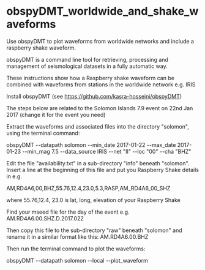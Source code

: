 # obspyDMT_worldwide_and_shake_waveforms
Use obspyDMT to plot waveforms from worldwide networks and include a raspberry shake waveform.

obspyDMT is a command line tool for retrieving, processing and management of seismological 
datasets in a fully automatic way.

These instructions show how a Raspberry shake waveform can be combined with waveforms from
stations in the worldwide network e.g. IRIS

Install obspyDMT (see https://github.com/kasra-hosseini/obspyDMT)

The steps below are related to the Solomon Islands 7.9 event on 22nd Jan 2017 (change it
for the event you need)

Extract the waveforms and associated files into the directory "solomon", using the terminal 
command:

obspyDMT --datapath solomon --min_date 2017-01-22 --max_date 2017-01-23 --min_mag 7.5 
--data_source IRIS --net "II" --loc "00" --cha "BHZ"

Edit the file "availability.txt" in a sub-directory "info" beneath "solomon".
Insert a line at the beginning of this file and put you Raspberry Shake details in e.g.

AM,RD4A6,00,BHZ,55.76,12.4,23.0,5.3,RASP,AM_RD4A6_00_SHZ

where 55.76,12.4, 23.0 is lat, long, elevation of your Raspberry Shake

Find your mseed file for the day of the event e.g. AM.RD4A6.00.SHZ.D.2017.022

Then copy this file to the sub-directory "raw" beneath "solomon" and rename it in a 
similar format like this: AM.RD4A6.00.BHZ

Then run the terminal command to plot the waveforms:

obspyDMT --datapath solomon --local --plot_waveform

